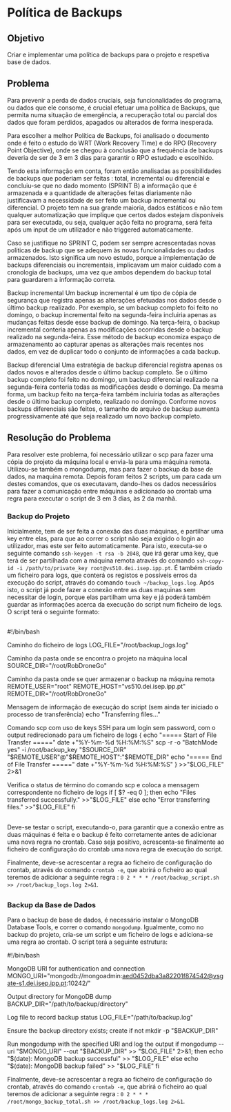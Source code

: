# Política de Backups

## Objetivo

Criar e implementar uma política de backups para o projeto e respetiva base de dados.

## Problema

Para prevenir a perda de dados cruciais, seja funcionalidades do programa, ou dados que ele consome, é crucial efetuar uma política de Backups, que permita numa situação de emergência, a recuperação total ou parcial dos dados que foram perdidos, apagados ou alterados de forma inesperada.

Para escolher a melhor Política de Backups, foi analisado o documento onde é feito o estudo do WRT (Work Recovery Time) e do RPO (Recovery Point Objective), onde se chegou à conclusão que a frequência de backups deveria de ser de 3 em 3 dias para garantir o RPO estudado e escolhido.

Tendo esta informação em conta, foram então analisadas as possibilidades de backups que poderiam ser feitas : total, incremental ou diferencial e concluiu-se que no dado momento (SPRINT B) a informação que é armazenada e a quantidade de alterações feitas diariamente não justificavam a necessidade de ser feito um backup incremental ou diferencial. O projeto tem na sua grande maioria, dados estáticos e não tem qualquer automatização que implique que certos dados estejam disponíveis para ser executada, ou seja, qualquer ação feita no programa, será feita após um input de um utilizador e não triggered automaticamente.

Caso se justifique no SPRINT C, podem ser sempre acrescentadas novas políticas de backup que se adequem às novas funcionalidades ou dados armazenados. Isto significa um novo estudo, porque a implementação de backups diferenciais ou incrementais, implicavam um maior cuidado com a cronologia de backups, uma vez que ambos dependem do backup total para guardarem a informação correta.

Backup incremental
Um backup incremental é um tipo de cópia de segurança que registra apenas as alterações efetuadas nos dados desde o último backup realizado. Por exemplo, se um backup completo foi feito no domingo, o backup incremental feito na segunda-feira incluiria apenas as mudanças feitas desde esse backup de domingo. Na terça-feira, o backup incremental conteria apenas as modificações ocorridas desde o backup realizado na segunda-feira. Esse método de backup economiza espaço de armazenamento ao capturar apenas as alterações mais recentes nos dados, em vez de duplicar todo o conjunto de informações a cada backup.

Backup diferencial
Uma estratégia de backup diferencial registra apenas os dados novos e alterados desde o último backup completo. Se o último backup completo foi feito no domingo, um backup diferencial realizado na segunda-feira conteria todas as modificações desde o domingo. Da mesma forma, um backup feito na terça-feira também incluiria todas as alterações desde o último backup completo, realizado no domingo. Conforme novos backups diferenciais são feitos, o tamanho do arquivo de backup aumenta progressivamente até que seja realizado um novo backup completo.

## Resolução do Problema

Para resolver este problema, foi necessário utilizar o scp para fazer uma cópia do projeto da máquina local e envia-la para uma máquina remota. Utilizou-se também o mongodump, mas para fazer o backup da base de dados, na maquina remota. Depois foram feitos 2 scripts, um para cada um destes comandos, que os executavam, dando-lhes os dados necessários para fazer a comunicação entre máquinas e adicionado ao crontab uma regra para executar o script de 3 em 3 dias, às 2 da manhã.

### Backup do Projeto

Inicialmente, tem de ser feita a conexão das duas máquinas, e partilhar uma key entre elas, para que ao correr o script não seja exigido o login ao utilizador, mas este ser feito automaticamente. Para isto, executa-se o seguinte comando `ssh-keygen -t rsa -b 2048`, que irá gerar uma key, que terá de ser partilhada com a máquina remota através do comando `ssh-copy-id -i /path/to/private_key root@vs510.dei.isep.ipp.pt`. É também criado um ficheiro para logs, que conterá os registos e possíveis erros da execução do script, através do comando `touch ~/backup_logs.log`. Após isto, o script já pode fazer a conexão entre as duas maquinas sem necessitar de login, porque elas partilham uma key e já poderá também guardar as informações acerca da execução do script num ficheiro de logs. O script terá o seguinte formato:

##

#!/bin/bash

Caminho do ficheiro de logs
LOG_FILE="/root/backup_logs.log"

Caminho da pasta onde se encontra o projeto na máquina local
SOURCE_DIR="/root/RobDroneGo"

Caminho da pasta onde se quer armazenar o backup na máquina remota
REMOTE_USER="root"
REMOTE_HOST="vs510.dei.isep.ipp.pt"
REMOTE_DIR="/root/RobDroneGo"

Mensagem de informação de execução do script (sem ainda ter iniciado o processo de transferência)
echo "Transferring files..."

Comando scp com uso de keys SSH para um login sem password, com o output redirecionado para um ficheiro de logs
{
echo "===== Start of File Transfer ====="
date +"%Y-%m-%d %H:%M:%S"
scp -r -o "BatchMode yes" -i /root/backup_key "$SOURCE_DIR" "$REMOTE_USER"@"$REMOTE_HOST":"$REMOTE_DIR"
echo "===== End of File Transfer ====="
date +"%Y-%m-%d %H:%M:%S"
} >>"\$LOG_FILE" 2>&1

Verifica o status de término do comando scp e coloca a mensagem correspondente no ficheiro de logs
if [ $? -eq 0 ]; then
echo "Files transferred successfully." >>"$LOG_FILE"
else
    echo "Error transferring files." >>"$LOG_FILE"
fi

##

Deve-se testar o script, executando-o, para garantir que a conexão entre as duas máquinas é feita e o backup é feito corretamente antes de adicionar uma nova regra no crontab. Caso seja positivo, acrescenta-se finalmente ao ficheiro de configuração do crontab uma nova regra de execução do script.

Finalmente, deve-se acrescentar a regra ao ficheiro de configuração do crontab, através do comando `crontab -e`, que abrirá o ficheiro ao qual teremos de adicionar a seguinte regra : `0 2 * * * /root/backup_script.sh >> /root/backup_logs.log 2>&1`. 
##

### Backup da Base de Dados
Para o backup de base de dados, é necessário instalar o MongoDB Database Tools, e correr o comando `mongodump`. Igualmente, como no backup do projeto, cria-se um script e um ficheiro de logs e adiciona-se uma regra ao crontab. O script terá a seguinte estrutura:

#!/bin/bash

 MongoDB URI for authentication and connection
MONGO_URI="mongodb://mongoadmin:aed0452dba3a82201f874542@vsgate-s1.dei.isep.ipp.pt:10242/"

 Output directory for MongoDB dump
BACKUP_DIR="/path/to/backup/directory"

 Log file to record backup status
LOG_FILE="/path/to/backup.log"

 Ensure the backup directory exists; create if not
mkdir -p "$BACKUP_DIR"

 Run mongodump with the specified URI and log the output
if mongodump --uri "$MONGO_URI" --out "$BACKUP_DIR" >> "$LOG_FILE" 2>&1; then
    echo "$(date): MongoDB backup successful" >> "$LOG_FILE"
else
    echo "$(date): MongoDB backup failed" >> "$LOG_FILE"
fi

Finalmente, deve-se acrescentar a regra ao ficheiro de configuração do crontab, através do comando `crontab -e`, que abrirá o ficheiro ao qual teremos de adicionar a seguinte regra : `0 2 * * * /root/mongo_backup_total.sh >> /root/backup_logs.log 2>&1`. 
##